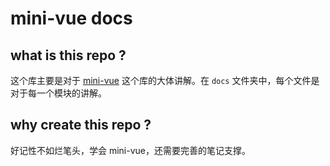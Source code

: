 # mini-vue docs

## what is this repo ?

这个库主要是对于 [mini-vue](https://github.com/TTiip/my-mini-vue) 这个库的大体讲解。在 `docs` 文件夹中，每个文件是对于每一个模块的讲解。

## why create this repo ?

好记性不如烂笔头，学会 mini-vue，还需要完善的笔记支撑。
